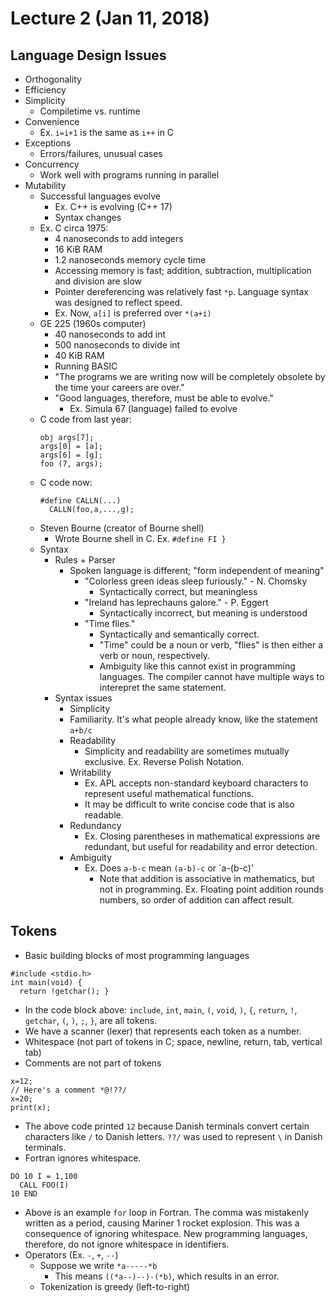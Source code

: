 # Lecture 2 (Jan 11, 2018)
## Language Design Issues
* Orthogonality
* Efficiency
* Simplicity
  * Compiletime vs. runtime
* Convenience
  * Ex. `i=i+1` is the same as `i++` in C
* Exceptions
  * Errors/failures, unusual cases
* Concurrency
  * Work well with programs running in parallel
* Mutability
  * Successful languages evolve
    * Ex. C++ is evolving (C++ 17)
    * Syntax changes
  * Ex. C circa 1975:
    * 4 nanoseconds to add integers
    * 16 KiB RAM
    * 1.2 nanoseconds memory cycle time
    * Accessing memory is fast; addition, subtraction, multiplication and division are slow
    * Pointer dereferencing was relatively fast `*p`. Language syntax was designed to reflect speed.
    * Ex. Now, `a[i]` is preferred over `*(a+i)`
  * GE 225 (1960s computer)
    * 40 nanoseconds to add int
    * 500 nanoseconds to divide int
    * 40 KiB RAM
    * Running BASIC
    * "The programs we are writing now will be completely obsolete by the time your careers are over."
    * "Good languages, therefore, must be able to evolve."
      * Ex. Simula 67 (language) failed to evolve
  * C code from last year:
    ```
    obj args[7];
    args[0] = [a];
    args[6] = [g];
    foo (7, args);
    ```
  * C code now: 
    ```
    #define CALLN(...) 
      CALLN(foo,a,...,g);
    ```
  * Steven Bourne (creator of Bourne shell)
    * Wrote Bourne shell in C. Ex. `#define FI }`
  * Syntax
    * Rules + Parser
      * Spoken language is different; "form independent of meaning"
        * "Colorless green ideas sleep furiously." - N. Chomsky
          * Syntactically correct, but meaningless
        * "Ireland has leprechauns galore." - P. Eggert
          * Syntactically incorrect, but meaning is understood
        * "Time flies."
          * Syntactically and semantically correct. 
          * "Time" could be a noun or verb, "flies" is then either a verb or noun, respectively.
          * Ambiguity like this cannot exist in programming languages. The compiler cannot have multiple ways to interepret the same statement.
    * Syntax issues
      * Simplicity
      * Familiarity. It's what people already know, like the statement `a+b/c`
      * Readability
        * Simplicity and readability are sometimes mutually exclusive. Ex. Reverse Polish Notation.
      * Writability
        * Ex. APL accepts non-standard keyboard characters to represent useful mathematical functions.
        * It may be difficult to write concise code that is also readable.
      * Redundancy
        * Ex. Closing parentheses in mathematical expressions are redundant, but useful for readability and error detection.
      * Ambiguity
        * Ex. Does `a-b-c` mean `(a-b)-c` or `a-(b-c)'
          * Note that addition is associative in mathematics, but not in programming. Ex. Floating point addition rounds numbers, so order of addition can affect result.
## Tokens
  * Basic building blocks of most programming languages
  ```
  #include <stdio.h>
  int main(void) {
    return !getchar(); }
  ```
  * In the code block above: `include`, `int`, `main`, `(`, `void`, `)`, `{`, `return`, `!`, `getchar`, `(`, `)`, `;`, `}`, are all tokens.
  * We have a scanner (lexer) that represents each token as a number. 
  * Whitespace (not part of tokens in C; space, newline, return, tab, vertical tab)
  * Comments are not part of tokens
  ```
  x=12;
  // Here's a comment *@!??/
  x=20;
  print(x);
  ```
  * The above code printed `12` because Danish terminals convert certain characters like `/` to Danish letters. `??/` was used to represent `\` in Danish terminals.
  * Fortran ignores whitespace.
  ```
  DO 10 I = 1,100
    CALL FOO(I)
  10 END
  ```
  * Above is an example `for` loop in Fortran. The comma was mistakenly written as a period, causing Mariner 1
rocket explosion. This was a consequence of ignoring whitespace. New programming languages, therefore, do not ignore whitespace in identifiers.
  * Operators (Ex. `-`, `+`, `--`)
    * Suppose we write `*a-----*b`
      * This means `((*a--)--)-(*b)`, which results in an error.
    * Tokenization is greedy (left-to-right)

